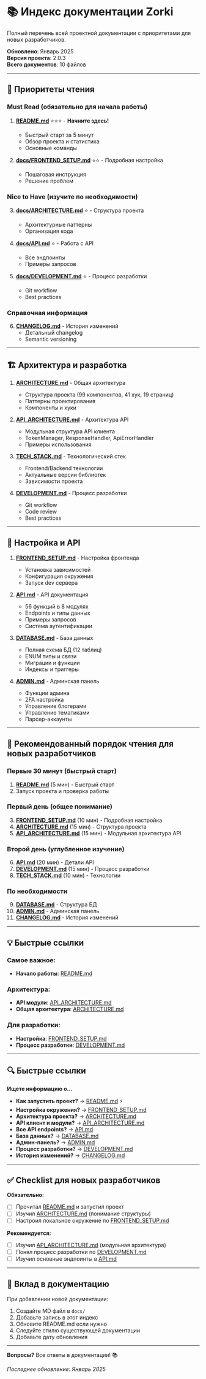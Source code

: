 # 📚 Индекс документации Zorki

Полный перечень всей проектной документации с приоритетами для новых разработчиков.

**Обновлено**: Январь 2025  
**Версия проекта**: 2.0.3  
**Всего документов**: 10 файлов

---

## 🎯 Приоритеты чтения

### Must Read (обязательно для начала работы)

1. **[README.md](../README.md)** ⭐⭐⭐ - **Начните здесь!**
   - Быстрый старт за 5 минут
   - Обзор проекта и статистика
   - Основные команды

2. **[docs/FRONTEND_SETUP.md](FRONTEND_SETUP.md)** ⭐⭐ - Подробная настройка
   - Пошаговая инструкция
   - Решение проблем

### Nice to Have (изучите по необходимости)

3. **[docs/ARCHITECTURE.md](ARCHITECTURE.md)** ⭐ - Структура проекта
   - Архитектурные паттерны
   - Организация кода

4. **[docs/API.md](API.md)** ⭐ - Работа с API
   - Все эндпоинты
   - Примеры запросов

5. **[docs/DEVELOPMENT.md](DEVELOPMENT.md)** ⭐ - Процесс разработки
   - Git workflow
   - Best practices

### Справочная информация

6. **[CHANGELOG.md](../CHANGELOG.md)** - История изменений
   - Детальный changelog
   - Semantic versioning

---

## 🏗️ Архитектура и разработка

1. **[ARCHITECTURE.md](ARCHITECTURE.md)** - Общая архитектура
   - Структура проекта (99 компонентов, 41 хук, 19 страниц)
   - Паттерны проектирования
   - Компоненты и хуки

2. **[API_ARCHITECTURE.md](API_ARCHITECTURE.md)** - Архитектура API
   - Модульная структура API клиента
   - TokenManager, ResponseHandler, ApiErrorHandler
   - Примеры использования

3. **[TECH_STACK.md](TECH_STACK.md)** - Технологический стек
   - Frontend/Backend технологии
   - Актуальные версии библиотек
   - Зависимости проекта

4. **[DEVELOPMENT.md](DEVELOPMENT.md)** - Процесс разработки
   - Git workflow
   - Code review
   - Best practices

---

## 🔧 Настройка и API

1. **[FRONTEND_SETUP.md](FRONTEND_SETUP.md)** - Настройка фронтенда
   - Установка зависимостей
   - Конфигурация окружения
   - Запуск dev сервера

2. **[API.md](API.md)** - API документация
   - 56 функций в 8 модулях
   - Endpoints и типы данных
   - Примеры запросов
   - Система аутентификации

3. **[DATABASE.md](DATABASE.md)** - База данных
   - Полная схема БД (12 таблиц)
   - ENUM типы и связи
   - Миграции и функции
   - Индексы и триггеры

4. **[ADMIN.md](ADMIN.md)** - Админская панель
   - Функции админа
   - 2FA настройка
   - Управление блогерами
   - Управление тематиками
   - Парсер-аккаунты

---

## 🎯 Рекомендованный порядок чтения для новых разработчиков

### Первые 30 минут (быстрый старт)

1. **[README.md](../README.md)** (5 мин) - Быстрый старт
2. Запуск проекта и проверка работы

### Первый день (общее понимание)

3. **[FRONTEND_SETUP.md](FRONTEND_SETUP.md)** (10 мин) - Подробная настройка
4. **[ARCHITECTURE.md](ARCHITECTURE.md)** (15 мин) - Структура проекта
5. **[API_ARCHITECTURE.md](API_ARCHITECTURE.md)** (15 мин) - Модульная архитектура API

### Второй день (углубленное изучение)

6. **[API.md](API.md)** (20 мин) - Детали API
7. **[DEVELOPMENT.md](DEVELOPMENT.md)** (15 мин) - Процесс разработки
8. **[TECH_STACK.md](TECH_STACK.md)** (10 мин) - Технологии

### По необходимости

9. **[DATABASE.md](DATABASE.md)** - Структура БД
10. **[ADMIN.md](ADMIN.md)** - Админская панель
11. **[CHANGELOG.md](../CHANGELOG.md)** - История изменений

---

## 💡 Быстрые ссылки

### Самое важное:
- **Начало работы**: [README.md](../README.md)

### Архитектура:
- **API модули**: [API_ARCHITECTURE.md](API_ARCHITECTURE.md)
- **Общая архитектура**: [ARCHITECTURE.md](ARCHITECTURE.md)

### Для разработки:
- **Настройка**: [FRONTEND_SETUP.md](FRONTEND_SETUP.md)
- **Процесс разработки**: [DEVELOPMENT.md](DEVELOPMENT.md)

---

## 🔍 Быстрые ссылки

**Ищете информацию о...**

- **Как запустить проект?** → [README.md](../README.md) ⚡
- **Настройка окружения?** → [FRONTEND_SETUP.md](FRONTEND_SETUP.md)
- **Архитектура проекта?** → [ARCHITECTURE.md](ARCHITECTURE.md)
- **API клиент и модули?** → [API_ARCHITECTURE.md](API_ARCHITECTURE.md)
- **Все API endpoints?** → [API.md](API.md)
- **База данных?** → [DATABASE.md](DATABASE.md)
- **Админ-панель?** → [ADMIN.md](ADMIN.md)
- **Процесс разработки?** → [DEVELOPMENT.md](DEVELOPMENT.md)
- **История изменений?** → [CHANGELOG.md](../CHANGELOG.md)

---

## ✅ Checklist для новых разработчиков

**Обязательно:**
- [ ] Прочитал [README.md](../README.md) и запустил проект
- [ ] Изучил [ARCHITECTURE.md](ARCHITECTURE.md) (понимание структуры)
- [ ] Настроил локальное окружение по [FRONTEND_SETUP.md](FRONTEND_SETUP.md)

**Рекомендуется:**
- [ ] Изучил [API_ARCHITECTURE.md](API_ARCHITECTURE.md) (модульная архитектура)
- [ ] Понял процесс разработки по [DEVELOPMENT.md](DEVELOPMENT.md)
- [ ] Изучил основные эндпоинты в [API.md](API.md)

---

## 📝 Вклад в документацию

При добавлении новой документации:

1. Создайте MD файл в `docs/`
2. Добавьте запись в этот индекс
3. Обновите README.md если нужно
4. Следуйте стилю существующей документации
5. Добавьте дату обновления

---

**Вопросы?** Все ответы в документации! 📚

_Последнее обновление: Январь 2025_